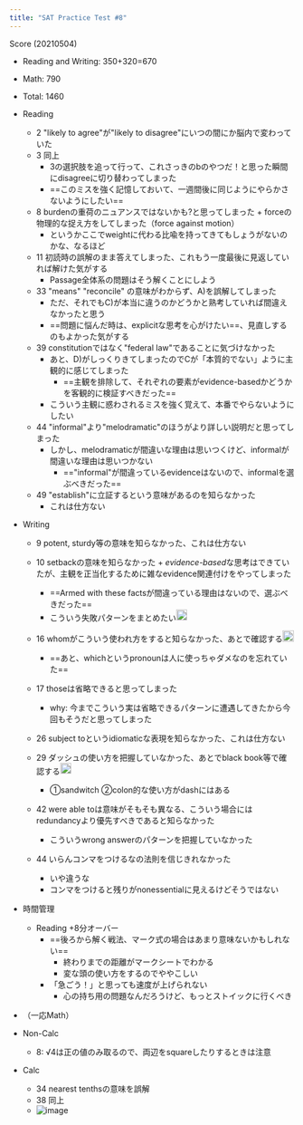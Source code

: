 ```yaml
---
title: "SAT Practice Test #8"
---
```


Score (20210504)

* Reading and Writing: 350+320=670

* Math: 790

* Total: 1460

* Reading
  
  * 2 "likely to agree"が"likely to disagree"にいつの間にか脳内で変わっていた
  * 3 同上
    * 3の選択肢を追って行って、これさっきのbのやつだ！と思った瞬間にdisagreeに切り替わってしまった
    * ==このミスを強く記憶しておいて、一週間後に同じようにやらかさないようにしたい==
  * 8 burdenの重荷のニュアンスではないかも?と思ってしまった + forceの物理的な捉え方をしてしまった（force against motion）
    * というかここでweightに代わる比喩を持ってきてもしょうがないのかな、なるほど
  * 11 初読時の誤解のまま答えてしまった、これもう一度最後に見返していれば解けた気がする
    * Passage全体系の問題はそう解くことにしよう
  * 33 "means" "reconcile" の意味がわからず、A)を誤解してしまった
    * ただ、それでもC)が本当に違うのかどうかと熟考していれば間違えなかったと思う
    * ==問題に悩んだ時は、explicitな思考を心がけたい==、見直しするのもよかった気がする
  * 39 constitutionではなく"federal law"であることに気づけなかった
    * あと、D)がしっくりきてしまったのでCが「本質的でない」ように主観的に感じてしまった
      * ==主観を排除して、それぞれの要素がevidence-basedかどうかを客観的に検証すべきだった==
    * こういう主観に惑わされるミスを強く覚えて、本番でやらないようにしたい
  * 44 "informal"より"melodramatic"のほうがより詳しい説明だと思ってしまった
    * しかし、melodramaticが間違いな理由は思いつくけど、informalが間違いな理由は思いつかない
      * =="informal"が間違っているevidenceはないので、informalを選ぶべきだった==
  * 49 "establish"に立証するという意味があるのを知らなかった
    * これは仕方ない
* Writing
  
  * 9 potent, sturdy等の意味を知らなかった、これは仕方ない
  * 10 setbackの意味を知らなかった + *evidence-based*な思考はできていたが、主観を正当化するために雑なevidence関連付けをやってしまった
    * ==Armed with these factsが間違っている理由はないので、選ぶべきだった==
    * こういう失敗パターンをまとめたい<img src='https://scrapbox.io/api/pages/blu3mo-public/blu3mo/icon' alt='blu3mo.icon' height="19.5"/>
  * 16 whomがこういう使われ方をすると知らなかった、あとで確認する<img src='https://scrapbox.io/api/pages/blu3mo-public/blu3mo/icon' alt='blu3mo.icon' height="19.5"/>

    * ==あと、whichというpronounは人に使っちゃダメなのを忘れていた==
  * 17 thoseは省略できると思ってしまった
    * why: 今までこういう実は省略できるパターンに遭遇してきたから今回もそうだと思ってしまった
  * 26 subject toというidiomaticな表現を知らなかった、これは仕方ない
  * 29 ダッシュの使い方を把握していなかった、あとでblack book等で確認する<img src='https://scrapbox.io/api/pages/blu3mo-public/blu3mo/icon' alt='blu3mo.icon' height="19.5"/>

    * ①sandwitch ②colon的な使い方がdashにはある
  * 42 were able toは意味がそもそも異なる、こういう場合にはredundancyより優先すべきであると知らなかった
    * こういうwrong answerのパターンを把握していなかった
  * 44 いらんコンマをつけるなの法則を信じきれなかった
    * いや違うな
    * コンマをつけると残りがnonessentialに見えるけどそうではない
* 時間管理
  
  * Reading +8分オーバー
    * ==後ろから解く戦法、マーク式の場合はあまり意味ないかもしれない==
      * 終わりまでの距離がマークシートでわかる
      * 変な頭の使い方をするのでややこしい
    * 「急ごう！」と思っても速度が上げられない
      * 心の持ち用の問題なんだろうけど、もっとストイックに行くべき
* （一応Math）

* Non-Calc
  
  * 8: √4は正の値のみ取るので、両辺をsquareしたりするときは注意
* Calc
  
  * 34 nearest tenthsの意味を誤解
  * 38 同上
  * ![image](https://gyazo.com/057af401720087cf8d6449a589c80a4c/thumb/1000)
